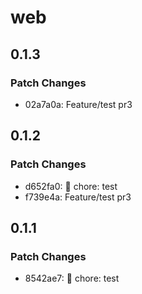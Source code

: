 # web

## 0.1.3

### Patch Changes

- 02a7a0a: Feature/test pr3

## 0.1.2

### Patch Changes

- d652fa0: :wrench: chore: test
- f739e4a: Feature/test pr3

## 0.1.1

### Patch Changes

- 8542ae7: :wrench: chore: test
